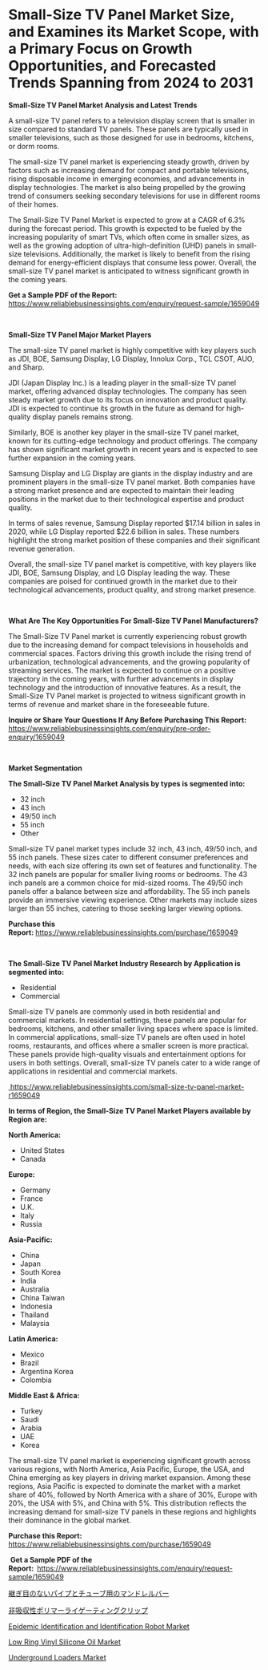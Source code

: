 <p><h1>Small-Size TV Panel Market Size, and Examines its Market Scope, with a Primary Focus on Growth Opportunities, and Forecasted Trends Spanning from 2024 to 2031</h1></p><p><strong>Small-Size TV Panel Market Analysis and Latest Trends</strong></p>
<p><p>A small-size TV panel refers to a television display screen that is smaller in size compared to standard TV panels. These panels are typically used in smaller televisions, such as those designed for use in bedrooms, kitchens, or dorm rooms.</p><p>The small-size TV panel market is experiencing steady growth, driven by factors such as increasing demand for compact and portable televisions, rising disposable income in emerging economies, and advancements in display technologies. The market is also being propelled by the growing trend of consumers seeking secondary televisions for use in different rooms of their homes.</p><p>The Small-Size TV Panel Market is expected to grow at a CAGR of 6.3% during the forecast period. This growth is expected to be fueled by the increasing popularity of smart TVs, which often come in smaller sizes, as well as the growing adoption of ultra-high-definition (UHD) panels in small-size televisions. Additionally, the market is likely to benefit from the rising demand for energy-efficient displays that consume less power. Overall, the small-size TV panel market is anticipated to witness significant growth in the coming years.</p></p>
<p><strong>Get a Sample PDF of the Report:&nbsp;</strong> <a href="https://www.reliablebusinessinsights.com/enquiry/request-sample/1659049">https://www.reliablebusinessinsights.com/enquiry/request-sample/1659049</a></p>
<p>&nbsp;</p>
<p><strong>Small-Size TV Panel Major Market Players</strong></p>
<p><p>The small-size TV panel market is highly competitive with key players such as JDI, BOE, Samsung Display, LG Display, Innolux Corp., TCL CSOT, AUO, and Sharp. </p><p>JDI (Japan Display Inc.) is a leading player in the small-size TV panel market, offering advanced display technologies. The company has seen steady market growth due to its focus on innovation and product quality. JDI is expected to continue its growth in the future as demand for high-quality display panels remains strong.</p><p>Similarly, BOE is another key player in the small-size TV panel market, known for its cutting-edge technology and product offerings. The company has shown significant market growth in recent years and is expected to see further expansion in the coming years.</p><p>Samsung Display and LG Display are giants in the display industry and are prominent players in the small-size TV panel market. Both companies have a strong market presence and are expected to maintain their leading positions in the market due to their technological expertise and product quality.</p><p>In terms of sales revenue, Samsung Display reported $17.14 billion in sales in 2020, while LG Display reported $22.6 billion in sales. These numbers highlight the strong market position of these companies and their significant revenue generation.</p><p>Overall, the small-size TV panel market is competitive, with key players like JDI, BOE, Samsung Display, and LG Display leading the way. These companies are poised for continued growth in the market due to their technological advancements, product quality, and strong market presence.</p></p>
<p>&nbsp;</p>
<p><strong>What Are The Key Opportunities For Small-Size TV Panel Manufacturers?</strong></p>
<p><p>The Small-Size TV Panel market is currently experiencing robust growth due to the increasing demand for compact televisions in households and commercial spaces. Factors driving this growth include the rising trend of urbanization, technological advancements, and the growing popularity of streaming services. The market is expected to continue on a positive trajectory in the coming years, with further advancements in display technology and the introduction of innovative features. As a result, the Small-Size TV Panel market is projected to witness significant growth in terms of revenue and market share in the foreseeable future.</p></p>
<p><strong>Inquire or Share Your Questions If Any Before Purchasing This Report:</strong> <a href="https://www.reliablebusinessinsights.com/enquiry/pre-order-enquiry/1659049">https://www.reliablebusinessinsights.com/enquiry/pre-order-enquiry/1659049</a></p>
<p>&nbsp;</p>
<p><strong>Market Segmentation</strong></p>
<p><strong>The Small-Size TV Panel Market Analysis by types is segmented into:</strong></p>
<p><ul><li>32 inch</li><li>43 inch</li><li>49/50 inch</li><li>55 inch</li><li>Other</li></ul></p>
<p><p>Small-size TV panel market types include 32 inch, 43 inch, 49/50 inch, and 55 inch panels. These sizes cater to different consumer preferences and needs, with each size offering its own set of features and functionality. The 32 inch panels are popular for smaller living rooms or bedrooms. The 43 inch panels are a common choice for mid-sized rooms. The 49/50 inch panels offer a balance between size and affordability. The 55 inch panels provide an immersive viewing experience. Other markets may include sizes larger than 55 inches, catering to those seeking larger viewing options.</p></p>
<p><strong>Purchase this Report:&nbsp;</strong><a href="https://www.reliablebusinessinsights.com/purchase/1659049">https://www.reliablebusinessinsights.com/purchase/1659049</a></p>
<p>&nbsp;</p>
<p><strong>The Small-Size TV Panel Market Industry Research by Application is segmented into:</strong></p>
<p><ul><li>Residential</li><li>Commercial</li></ul></p>
<p><p>Small-size TV panels are commonly used in both residential and commercial markets. In residential settings, these panels are popular for bedrooms, kitchens, and other smaller living spaces where space is limited. In commercial applications, small-size TV panels are often used in hotel rooms, restaurants, and offices where a smaller screen is more practical. These panels provide high-quality visuals and entertainment options for users in both settings. Overall, small-size TV panels cater to a wide range of applications in residential and commercial markets.</p></p>
<p><a href="https://www.reliablebusinessinsights.com/small-size-tv-panel-market-r1659049">&nbsp;https://www.reliablebusinessinsights.com/small-size-tv-panel-market-r1659049</a></p>
<p><strong>In terms of Region, the Small-Size TV Panel Market Players available by Region are:</strong></p>
<p>
    <p> <strong> North America: </strong>
        <ul>
            <li>United States</li>
            <li>Canada</li>
        </ul>
        </p> 
    <p> <strong> Europe: </strong>
        <ul>
            <li>Germany</li>
            <li>France</li>
            <li>U.K.</li>
            <li>Italy</li>
            <li>Russia</li>
        </ul>
        </p> 
    <p> <strong> Asia-Pacific: </strong>
        <ul>
            <li>China</li>
            <li>Japan</li>
            <li>South Korea</li>
            <li>India</li>
            <li>Australia</li>
            <li>China Taiwan</li>
            <li>Indonesia</li>
            <li>Thailand</li>
            <li>Malaysia</li>
        </ul>
        </p> 
    <p> <strong> Latin America: </strong>
        <ul>
            <li>Mexico</li>
            <li>Brazil</li>
            <li>Argentina Korea</li>
            <li>Colombia</li>
        </ul>
        </p> 
    <p> <strong> Middle East & Africa: </strong>
        <ul>
            <li>Turkey</li>
            <li>Saudi</li>
            <li>Arabia</li>
            <li>UAE</li>
            <li>Korea</li>
        </ul>
    </p>
    </p>
<p><p>The small-size TV panel market is experiencing significant growth across various regions, with North America, Asia Pacific, Europe, the USA, and China emerging as key players in driving market expansion. Among these regions, Asia Pacific is expected to dominate the market with a market share of 40%, followed by North America with a share of 30%, Europe with 20%, the USA with 5%, and China with 5%. This distribution reflects the increasing demand for small-size TV panels in these regions and highlights their dominance in the global market.</p></p>
<p><strong>Purchase this Report: </strong><a href="https://www.reliablebusinessinsights.com/purchase/1659049">https://www.reliablebusinessinsights.com/purchase/1659049</a></p>
<p>&nbsp;<strong>Get a Sample PDF of the Report:&nbsp;&nbsp;</strong><a href="https://www.reliablebusinessinsights.com/enquiry/request-sample/1659049">https://www.reliablebusinessinsights.com/enquiry/request-sample/1659049</a></p>
<p><strong></strong></p>
<p><p><a href="https://github.com/mohamedbakry57/Market-Research-Report-List-4/blob/main/969369396205.md">継ぎ目のないパイプとチューブ用のマンドレルバー</a></p><p><a href="https://github.com/DanykaKilback/Market-Research-Report-List-1/blob/main/873277996204.md">非吸収性ポリマーライゲーティングクリップ</a></p><p><a href="https://github.com/shotows/Market-Research-Report-List-2/blob/main/epidemic-identification-and-identification-robot-market.md">Epidemic Identification and Identification Robot Market</a></p><p><a href="https://github.com/beatblasta/Market-Research-Report-List-3/blob/main/low-ring-vinyl-silicone-oil-market.md">Low Ring Vinyl Silicone Oil Market</a></p><p><a href="https://www.linkedin.com/pulse/underground-loaders-market-size-cagr-trends-2024-2030-prodmaze-lkfbe">Underground Loaders Market</a></p></p>